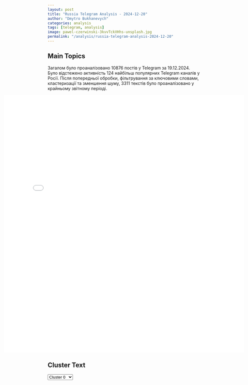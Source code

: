 ```yaml
---
layout: post
title: "Russia Telegram Analysis - 2024-12-20"
author: "Dmytro Bukhanevych"
categories: analysis
tags: [telegram, analysis]
image: pawel-czerwinski-3kvvTckVHhs-unsplash.jpg
permalink: "/analysis/russia-telegram-analysis-2024-12-20"
---
```


<style>
    /* Adjusting iframe-container styles */
    .wide-iframe-container {
        width: calc(100% + 30vw);  /* Extending the width */
        margin-left: -15vw;       /* Negative margin to push to the left */
        overflow: hidden;         /* In case the iframe content spills over */
    }

    .wide-iframe-container iframe {
        width: 100%;  /* Making the iframe take the full width of its container */
        border: none; /* Removing any borders from the iframe */
    }

    /* Toggle mechanism */
    .hidden {
        display: none;
    }
    
    .show-content-target:checked + .show-content {
        display: block;
    }
</style>

<h2>Main Topics</h2>
<p>Загалом було проаналізовано 10876 постів у Telegram за 19.12.2024. Було відстежено активність 124 найбільш популярних Telegram каналів у Росії. Після попередньої обробки, фільтрування за ключовими словами, кластеризації та зменшення шуму, 3311 текстів було проаналізовано у крайньому звітному періоді.</p>
<!-- Embedding Main Plotly Visualization -->
<div class="wide-iframe-container">
    <iframe src="{{site.baseurl}}/visualizations/2024-12-20/fig_topics_time.html" height="850"></iframe>
</div>


<h2>Cluster Text</h2>

<!-- Dropdown to select a cluster -->
<select id="clusterSelector" onchange="displayClusterText()">
<option value="0">Cluster 0</option><option value="1">Cluster 1</option><option value="2">Cluster 2</option><option value="3">Cluster 3</option><option value="4">Cluster 4</option><option value="5">Cluster 5</option><option value="6">Cluster 6</option><option value="7">Cluster 7</option><option value="8">Cluster 8</option><option value="9">Cluster 9</option><option value="10">Cluster 10</option><option value="11">Cluster 11</option><option value="12">Cluster 12</option><option value="13">Cluster 13</option><option value="14">Cluster 14</option><option value="15">Cluster 15</option><option value="16">Cluster 16</option>
</select>

<!-- Display area for the selected cluster's text -->
<div id="clusterTextDisplay" class="hidden"></div>

<script type="text/javascript">
    var clusterDetails = {"0": "<b>Total Posts:</b> 2244<br><b>Date:</b> 2024-12-19 13:42:09+00:00<br><b>Author:</b> rian_ru<br><b>Link:</b> https://t.me/s/rian_ru/273778<br><b>Subscribers:</b> 3387247<br><b>Text:</b> \u0422\u0435\u043a\u0441\u0442: \u0413\u043b\u0430\u0432\u043d\u044b\u0435 \u0437\u0430\u044f\u0432\u043b\u0435\u043d\u0438\u044f \u041f\u0443\u0442\u0438\u043d\u0430 \u0432 \u0445\u043e\u0434\u0435 \u043f\u0440\u044f\u043c\u043e\u0439 \u043b\u0438\u043d\u0438\u0438:\u25aa\ufe0f\u0428\u0430\u043d\u0441\u043e\u0432 \u0441\u0431\u0438\u0442\u044c \"\u041e\u0440\u0435\u0448\u043d\u0438\u043a\" \u043d\u0438 \u0443 \u043a\u043e\u0433\u043e \u043d\u0435\u0442, \u043d\u043e \u043c\u043e\u0436\u043d\u043e \u043f\u0440\u043e\u0432\u0435\u0441\u0442\u0438 \u044d\u043a\u0441\u043f\u0435\u0440\u0438\u043c\u0435\u043d\u0442: \u043f\u0443\u0441\u0442\u044c \u0417\u0430\u043f\u0430\u0434 \u043f\u0440\u0435\u0434\u043b\u043e\u0436\u0438\u0442 \u043e\u0431\u044a\u0435\u043a\u0442 \u0432 \u041a\u0438\u0435\u0432\u0435, \u0420\u043e\u0441\u0441\u0438\u044f \u043d\u0430\u043d\u0435\u0441\u0435\u0442 \u0443\u0434\u0430\u0440.\u25aa\ufe0f\u041f\u0440\u043e\u0434\u0432\u0438\u0436\u0435\u043d\u0438\u0435 \u0440\u043e\u0441\u0441\u0438\u0439\u0441\u043a\u043e\u0439 \u0430\u0440\u043c\u0438\u0438 \u0438\u0434\u0435\u0442 \u043d\u0430 \u0432\u0441\u0435\u0439 \u043b\u0438\u043d\u0438\u0438 \u0444\u0440\u043e\u043d\u0442\u0430, \u043f\u0440\u043e\u0442\u0438\u0432\u043d\u0438\u043a\u0430 \u0432\u044b\u0431\u0438\u0432\u0430\u044e\u0442 \u0438 \u0438\u0437 \u041a\u0443\u0440\u0441\u043a\u043e\u0439 \u043e\u0431\u043b\u0430\u0441\u0442\u0438.\u25aa\ufe0f\u0420\u043e\u0441\u0441\u0438\u044f \u0431\u0443\u0434\u0435\u0442 \u0433\u043e\u0432\u043e\u0440\u0438\u0442\u044c \u0441 \u0417\u0435\u043b\u0435\u043d\u0441\u043a\u0438\u043c, \u0435\u0441\u043b\u0438 \u043e\u043d \u043f\u043e\u0439\u0434\u0435\u0442 \u043d\u0430 \u0432\u044b\u0431\u043e\u0440\u044b \u0438 \u043f\u043e\u043b\u0443\u0447\u0438\u0442 \u043b\u0435\u0433\u0438\u0442\u0438\u043c\u043d\u043e\u0441\u0442\u044c. \u041f\u043e\u0434\u043f\u0438\u0441\u044b\u0432\u0430\u0442\u044c \u0434\u043e\u043a\u0443\u043c\u0435\u043d\u0442\u044b \u043e \u043c\u0438\u0440\u0435 \u041c\u043e\u0441\u043a\u0432\u0430 \u0431\u0443\u0434\u0435\u0442 \u0442\u043e\u043b\u044c\u043a\u043e \u0441 \u043b\u0435\u0433\u0438\u0442\u0438\u043c\u043d\u044b\u043c \u0440\u0443\u043a\u043e\u0432\u043e\u0434\u0438\u0442\u0435\u043b\u0435\u043c \u0423\u043a\u0440\u0430\u0438\u043d\u044b.\u25aa\ufe0f\u0420\u043e\u0441\u0441\u0438\u0438 \u043d\u0443\u0436\u043d\u043e \u043d\u0435 \u043f\u0435\u0440\u0435\u043c\u0438\u0440\u0438\u0435, \u0430 \u043c\u0438\u0440: \u0434\u043e\u043b\u0433\u043e\u0441\u0440\u043e\u0447\u043d\u044b\u0439, \u043f\u0440\u043e\u0447\u043d\u044b\u0439, \u043e\u0431\u0435\u0441\u043f\u0435\u0447\u0435\u043d\u043d\u044b\u0439 \u043d\u0430\u0434\u0435\u0436\u043d\u044b\u043c\u0438 \u0433\u0430\u0440\u0430\u043d\u0442\u0438\u044f\u043c\u0438 \u0431\u0435\u0437\u043e\u043f\u0430\u0441\u043d\u043e\u0441\u0442\u0438.\u25aa\ufe0f\u0421\u0430\u043d\u043a\u0446\u0438\u0438 \u0417\u0430\u043f\u0430\u0434\u0430 \u043c\u0435\u0448\u0430\u044e\u0442 \u0420\u043e\u0441\u0441\u0438\u0438 \u0438 \u0441\u043e\u0437\u0434\u0430\u044e\u0442 \u043f\u0440\u043e\u0431\u043b\u0435\u043c\u044b, \u043d\u043e \"\u0443\u0431\u0438\u0442\u044c \u043d\u0430\u0441 \u043e\u043d\u0438 \u043d\u0435 \u0441\u043c\u043e\u0433\u0443\u0442\".\u25aa\ufe0f\u041f\u0440\u043e\u0438\u0441\u0445\u043e\u0434\u044f\u0449\u0435\u0435 \u0432 \u0421\u0438\u0440\u0438\u0438 \u043d\u0435\u043b\u044c\u0437\u044f \u043d\u0430\u0437\u0432\u0430\u0442\u044c \u043f\u043e\u0440\u0430\u0436\u0435\u043d\u0438\u0435\u043c \u0420\u043e\u0441\u0441\u0438\u0438: \u041c\u043e\u0441\u043a\u0432\u0430 \u043f\u0440\u0438\u0445\u043e\u0434\u0438\u043b\u0430 \u0442\u0443\u0434\u0430, \u0447\u0442\u043e\u0431\u044b \u043d\u0435 \u043f\u043e\u044f\u0432\u0438\u043b\u0441\u044f \u0430\u043d\u043a\u043b\u0430\u0432 \u0442\u0435\u0440\u0440\u043e\u0440\u0438\u0441\u0442\u043e\u0432, \u0432 \u0446\u0435\u043b\u043e\u043c \u0441\u0432\u043e\u0438\u0445 \u0446\u0435\u043b\u0435\u0439 \u0434\u043e\u0441\u0442\u0438\u0433\u043b\u0430.\u25aa\ufe0f\u0418\u0437\u0440\u0430\u0438\u043b\u044c - \u0433\u043b\u0430\u0432\u043d\u044b\u0439 \u0431\u0435\u043d\u0435\u0444\u0438\u0446\u0438\u0430\u0440 \u043f\u0440\u043e\u0438\u0441\u0445\u043e\u0434\u044f\u0449\u0435\u0433\u043e \u0432 \u0421\u0438\u0440\u0438\u0438, \u0420\u043e\u0441\u0441\u0438\u044f \u043e\u0441\u0443\u0436\u0434\u0430\u0435\u0442 \u0437\u0430\u0445\u0432\u0430\u0442 \u0441\u0438\u0440\u0438\u0439\u0441\u043a\u0438\u0445 \u0437\u0435\u043c\u0435\u043b\u044c.\u25aa\ufe0f\u041c\u0438\u0433\u0440\u0430\u0446\u0438\u043e\u043d\u043d\u044b\u0439 \u0432\u043e\u043f\u0440\u043e\u0441 \u0432 \u0420\u043e\u0441\u0441\u0438\u0438 \u0441\u0442\u043e\u0438\u0442 \u043e\u0447\u0435\u043d\u044c \u043e\u0441\u0442\u0440\u043e, \u0432 \u0440\u0430\u043c\u043a\u0430\u0445 \u041c\u0412\u0414 \u043d\u0443\u0436\u043d\u043e \u0441\u043e\u0437\u0434\u0430\u0442\u044c \u043e\u0442\u0434\u0435\u043b\u044c\u043d\u044b\u0439 \u0446\u0435\u043d\u0442\u0440, \u043a\u043e\u0442\u043e\u0440\u044b\u0439 \u0431\u044b \u0437\u0430\u043d\u0438\u043c\u0430\u043b\u0441\u044f \u0440\u0430\u0431\u043e\u0442\u043e\u0439 \u0432 \u0441\u0444\u0435\u0440\u0435 \u043c\u0438\u0433\u0440\u0430\u0446\u0438\u0438.\u25aa\ufe0f\u0417\u0430 \u0434\u0432\u0430 \u0433\u043e\u0434\u0430 \u0440\u043e\u0441\u0442 \u044d\u043a\u043e\u043d\u043e\u043c\u0438\u043a\u0438 \u0420\u043e\u0441\u0441\u0438\u0438 \u0441\u043e\u0441\u0442\u0430\u0432\u0438\u043b \u043e\u043a\u043e\u043b\u043e 8%, \u0437\u0430\u0440\u043f\u043b\u0430\u0442\u044b \u0432\u044b\u0440\u043e\u0441\u043b\u0438 \u043d\u0430 9%. \u0422\u0440\u0435\u0432\u043e\u0436\u043d\u044b\u043c \u0441\u0438\u0433\u043d\u0430\u043b\u043e\u043c \u044f\u0432\u043b\u044f\u0435\u0442\u0441\u044f \u0438\u043d\u0444\u043b\u044f\u0446\u0438\u044f, \u043d\u043e \u0432 \u0446\u0435\u043b\u043e\u043c \u0441\u0438\u0442\u0443\u0430\u0446\u0438\u044f \u0441\u0442\u0430\u0431\u0438\u043b\u044c\u043d\u0430\u044f \u0438 \u043d\u0430\u0434\u0435\u0436\u043d\u0430\u044f.\u25aa\ufe0f\u041d\u0438\u043a\u0430\u043a\u0438\u0445 \u043b\u0438\u043c\u0438\u0442\u043e\u0432 \u0441\u043e \u0441\u0442\u043e\u0440\u043e\u043d\u044b \u0433\u043e\u0441\u0443\u0434\u0430\u0440\u0441\u0442\u0432\u0430 \u043d\u0430 \u0441\u0435\u043c\u0435\u0439\u043d\u0443\u044e \u0438\u043f\u043e\u0442\u0435\u043a\u0443 \u0431\u044b\u0442\u044c \u043d\u0435 \u0434\u043e\u043b\u0436\u043d\u043e.\u25aa\ufe0f\u041d\u0430 \u0432\u043e\u0441\u0441\u0442\u0430\u043d\u043e\u0432\u043b\u0435\u043d\u0438\u0435 \u0436\u0438\u043b\u044c\u044f \u0432 \u041a\u0443\u0440\u0441\u043a\u043e\u0439 \u043e\u0431\u043b\u0430\u0441\u0442\u0438 \u0431\u0443\u0434\u0443\u0442 \u0432\u044b\u0434\u0430\u0432\u0430\u0442\u044c \u0441\u0435\u0440\u0442\u0438\u0444\u0438\u043a\u0430\u0442\u044b, \u043f\u043e\u0441\u0442\u0440\u0430\u0434\u0430\u0432\u0448\u0438\u0435 \u0436\u0438\u0442\u0435\u043b\u0438 \u0440\u0435\u0433\u0438\u043e\u043d\u0430 \u043f\u043e\u043b\u0443\u0447\u0430\u0442 \u0432\u0441\u0435, \u0447\u0442\u043e \u0438\u043c \u043f\u0440\u0438\u0447\u0438\u0442\u0430\u0435\u0442\u0441\u044f.\u25aa\ufe0f\u0421\u0438\u0442\u0443\u0430\u0446\u0438\u044e \u0441 \u0432\u044b\u043f\u043b\u0430\u0442\u0430\u043c\u0438 \u0431\u043e\u0439\u0446\u0430\u043c, \u0441\u0440\u0430\u0436\u0430\u044e\u0449\u0438\u043c\u0441\u044f \u0432 \u041a\u0443\u0440\u0441\u043a\u043e\u0439 \u043e\u0431\u043b\u0430\u0441\u0442\u0438, \u043d\u0443\u0436\u043d\u043e \u0438\u0441\u043f\u0440\u0430\u0432\u0438\u0442\u044c, \u0432\u0441\u0451 \u043f\u0435\u0440\u0435\u0441\u0447\u0438\u0442\u0430\u044e\u0442 \u0437\u0430\u0434\u043d\u0438\u043c \u0447\u0438\u0441\u043b\u043e\u043c.\u25aa\ufe0f\u041f\u0443\u0442\u0438\u043d \u0441\u0447\u0438\u0442\u0430\u0435\u0442, \u0447\u0442\u043e \u0435\u043c\u0443 \u0443\u0434\u0430\u043b\u043e\u0441\u044c \u0443\u0431\u0435\u0440\u0435\u0447\u044c \u0420\u043e\u0441\u0441\u0438\u044e: \"\u043d\u0435 \u043f\u0440\u043e\u0441\u0442\u043e \u0443\u0431\u0435\u0440\u0435\u0433 - \u043c\u044b \u043e\u0442\u043e\u0448\u043b\u0438 \u043e\u0442 \u043a\u0440\u0430\u044f \u043f\u0440\u043e\u043f\u0430\u0441\u0442\u0438\".", "1": "<b>Total Posts:</b> 66<br><b>Date:</b> 2024-12-19 11:24:01+00:00<br><b>Author:</b> belgorod_kursk_voina<br><b>Link:</b> https://t.me/s/belgorod_kursk_voina/70551<br><b>Subscribers:</b> 1529639<br><b>Text:</b> \u0422\u0435\u043a\u0441\u0442: \u0412\u043b\u0430\u0434\u0438\u043c\u0438\u0440 \u041f\u0443\u0442\u0438\u043d \u043e \u043f\u0440\u043e\u0431\u043b\u0435\u043c\u0435 \u043c\u0438\u0433\u0440\u0430\u043d\u0442\u043e\u0432:\u0412\u043e\u043f\u0440\u043e\u0441 \u043c\u0438\u0433\u0440\u0430\u043d\u0442\u043e\u0432 \u044f\u0432\u043b\u044f\u0435\u0442\u0441\u044f \u043e\u0441\u0442\u0440\u044b\u043c \u0434\u043b\u044f \u0420\u043e\u0441\u0441\u0438\u0438;\u0427\u0442\u043e\u0431\u044b \u0441\u043e\u043a\u0440\u0430\u0449\u0430\u0442\u044c \u043a\u043e\u043b\u0438\u0447\u0435\u0441\u0442\u0432\u043e \u0442\u0440\u0443\u0434\u043e\u0432\u044b\u0445 \u043c\u0438\u0433\u0440\u0430\u043d\u0442\u043e\u0432, \u043d\u0443\u0436\u043d\u043e \u043f\u043e\u0432\u044b\u0448\u0430\u0442\u044c \u043f\u0440\u043e\u0438\u0437\u0432\u043e\u0434\u0438\u0442\u0435\u043b\u044c\u043d\u043e\u0441\u0442\u044c \u0442\u0440\u0443\u0434\u0430;\u041d\u0443\u0436\u043d\u043e \u0433\u043e\u0442\u043e\u0432\u0438\u0442\u044c \u0442\u0440\u0443\u0434\u043e\u0432\u044b\u0445 \u043c\u0438\u0433\u0440\u0430\u043d\u0442\u043e\u0432 \u0432\u043c\u0435\u0441\u0442\u0435 \u0441 \u043d\u0430\u0448\u0438\u043c\u0438 \u043f\u0430\u0440\u0442\u043d\u0451\u0440\u0430\u043c\u0438, \u0437\u043d\u0430\u043a\u043e\u043c\u0438\u0442\u044c \u043c\u0438\u0433\u0440\u0430\u043d\u0442\u043e\u0432 \u0441 \u043a\u0443\u043b\u044c\u0442\u0443\u0440\u043e\u0439, \u0441 \u0440\u043e\u0441\u0441\u0438\u0439\u0441\u043a\u0438\u043c\u0438 \u0437\u0430\u043a\u043e\u043d\u0430\u043c\u0438, \u0430 \u0442\u0430\u043a\u0436\u0435 \u0443\u0436\u0435\u0441\u0442\u043e\u0447\u0430\u0442\u044c \u0442\u0440\u0435\u0431\u043e\u0432\u0430\u043d\u0438\u044f;\u0412 \u041c\u0412\u0414 \u043d\u0443\u0436\u043d\u043e \u0441\u043e\u0437\u0434\u0430\u0432\u0430\u0442\u044c \u043e\u0442\u0434\u0435\u043b\u044c\u043d\u043e\u0435 \u043f\u043e\u0434\u0440\u0430\u0437\u0434\u0435\u043b\u0435\u043d\u0438\u0435 \u043f\u043e \u0432\u043e\u043f\u0440\u043e\u0441\u0430\u043c \u043c\u0438\u0433\u0440\u0430\u0446\u0438\u0438, \u0437\u0430\u044f\u0432\u0438\u043b \u041f\u0443\u0442\u0438\u043d. \u041f\u043e \u0435\u0433\u043e \u0441\u043b\u043e\u0432\u0430\u043c, \u0437\u0430\u0442\u0435\u043c, \u00ab\u0432\u043e\u0437\u043c\u043e\u0436\u043d\u043e\u00bb, \u043d\u0443\u0436\u043d\u043e \u0441\u043e\u0437\u0434\u0430\u0442\u044c \u043e\u0442\u0434\u0435\u043b\u044c\u043d\u043e\u0435 \u0432\u0435\u0434\u043e\u043c\u0441\u0442\u0432\u043e\u041f\u043e\u0434\u043f\u0438\u0441\u0430\u0442\u044c\u0441\u044f / \u041f\u0440\u0435\u0434\u043b\u043e\u0436\u0438\u0442\u044c \u043d\u043e\u0432\u043e\u0441\u0442\u044c\ud83c\udfa3\ud83d\udc1f\ud83d\udc21\ud83d\udc20", "2": "<b>Total Posts:</b> 119<br><b>Date:</b> 2024-12-19 09:26:34+00:00<br><b>Author:</b> live_piter<br><b>Link:</b> https://t.me/s/live_piter/14383<br><b>Subscribers:</b> 545747<br><b>Text:</b> \u0422\u0435\u043a\u0441\u0442: \u26a1\ufe0f\u041d\u0430\u0447\u0430\u043b\u0430\u0441\u044c \u0435\u0436\u0435\u0433\u043e\u0434\u043d\u0430\u044f \u0438\u0442\u043e\u0433\u043e\u0432\u0430\u044f \u043f\u0440\u0435\u0441\u0441-\u043a\u043e\u043d\u0444\u0435\u0440\u0435\u043d\u0446\u0438\u044f \u041f\u0443\u0442\u0438\u043d\u0430. \u0413\u043b\u0430\u0432\u043d\u043e\u0435:\u2014 \u0420\u043e\u0441\u0442 \u044d\u043a\u043e\u043d\u043e\u043c\u0438\u043a\u0438 \u0420\u0424 \u043c\u043e\u0436\u0435\u0442 \u0431\u044b\u0442\u044c 3,9 \u0438 \u0434\u0430\u0436\u0435 4%;\u2014 \u0414\u043e\u0445\u043e\u0434\u044b \u0438 \u0437\u0430\u0440\u043f\u043b\u0430\u0442\u044b \u0440\u043e\u0441\u043b\u0438 \u0431\u044b\u0441\u0442\u0440\u0435\u0435 \u0447\u0435\u043c \u0432\u044b\u043f\u0443\u0441\u043a \u0442\u043e\u0432\u0430\u0440\u043d\u043e\u0439 \u043c\u0430\u0441\u0441\u044b;\u2014 \u0418\u043d\u0444\u043b\u044f\u0446\u0438\u044f \u0441\u043e\u0441\u0442\u0430\u0432\u043b\u044f\u0435\u0442 9,2%-9,3%;\u2014 \u0411\u0435\u0437\u0440\u0430\u0431\u043e\u0442\u0438\u0446\u0430 \u0432 \u0420\u0424 \u0441\u043e\u0441\u0442\u0430\u0432\u043b\u044f\u0435\u0442 2,3% - \u0442\u0430\u043a\u043e\u0433\u043e \u043d\u0438\u043a\u043e\u0433\u0434\u0430 \u043d\u0435 \u0431\u044b\u043b\u043e;\u2014 \u041f\u0440\u0430\u0432\u0438\u0442\u0435\u043b\u044c\u0441\u0442\u0432\u043e \u0420\u0424 \u0440\u0430\u0431\u043e\u0442\u0430\u0435\u0442 \u044d\u0444\u0444\u0435\u043a\u0442\u0438\u0432\u043d\u043e \u0438 \u0432\u043f\u043e\u043b\u043d\u0435 \u0443\u0434\u043e\u0432\u043b\u0435\u0442\u0432\u043e\u0440\u0438\u0442\u0435\u043b\u044c\u043d\u043e, \u00ab\u0434\u0443\u043c\u0430\u0435\u0442 \u043e \u0431\u0443\u0434\u0443\u0449\u0435\u043c\u00bb;\u2014 \u0421\u0435\u043c\u0435\u0439\u043d\u0430\u044f \u0438\u043f\u043e\u0442\u0435\u043a\u0430 \u0432 \u0420\u0424 \u0441\u043e\u0445\u0440\u0430\u043d\u044f\u0435\u0442\u0441\u044f;\u2014 \u041d\u0435 \u0434\u043e\u043b\u0436\u043d\u043e \u0431\u044b\u0442\u044c \u043d\u0438\u043a\u0430\u043a\u0438\u0445 \u043b\u0438\u043c\u0438\u0442\u043e\u0432 \u0434\u043b\u044f \u0441\u0435\u043c\u0435\u0439\u043d\u043e\u0439 \u0438\u043f\u043e\u0442\u0435\u043a\u0438;\u2014 \u0423\u00a0\u043d\u0430\u0441 \u043f\u043e\u0442\u0440\u0435\u0431\u043b\u0435\u043d\u0438\u0435 \u043c\u044f\u0441\u0430\u00a0\u2014 80 \u043a\u0438\u043b\u043e\u0433\u0440\u0430\u043c\u043c\u043e\u0432\u00a0\u043d\u0430\u00a0\u0447\u0435\u043b\u043e\u0432\u0435\u043a\u0430, \u0432\u00a0\u043c\u0438\u0440\u0435\u00a0\u2014 42 \u043a\u0438\u043b\u043e\u0433\u0440\u0430\u043c\u043c\u0430.\ud83d\ude0d\u2014 \u041f\u043e\u0434\u043f\u0438\u0441\u0430\u0442\u044c\u0441\u044f", "3": "<b>Total Posts:</b> 69<br><b>Date:</b> 2024-12-19 10:13:39+00:00<br><b>Author:</b> russianonwars<br><b>Link:</b> https://t.me/s/russianonwars/38221<br><b>Subscribers:</b> 391138<br><b>Text:</b> \u0422\u0435\u043a\u0441\u0442: \u0423 \u0420\u043e\u0441\u0441\u0438\u0438 \u0445\u0432\u0430\u0442\u0438\u0442 \u0441\u0438\u043b \u0438 \u0441\u0440\u0435\u0434\u0441\u0442\u0432 \u0434\u043b\u044f \u0432\u043e\u0441\u0441\u0442\u0430\u043d\u043e\u0432\u043b\u0435\u043d\u0438\u044f \u0441\u0432\u043e\u0438\u0445 \u0438\u0441\u0442\u043e\u0440\u0438\u0447\u0435\u0441\u043a\u0438\u0445 \u0442\u0435\u0440\u0440\u0438\u0442\u043e\u0440\u0438\u0439 \u2014 \u0412\u043b\u0430\u0434\u0438\u043c\u0438\u0440 \u041f\u0443\u0442\u0438\u043d\u0412\u0441\u044f \u0434\u043e\u0440\u043e\u0436\u043d\u0430\u044f \u0441\u0435\u0442\u044c \u0432 \u0414\u043e\u043d\u0431\u0430\u0441\u0441\u0435 \u0438 \u041d\u043e\u0432\u043e\u0440\u043e\u0441\u0441\u0438\u0438 \u0431\u0443\u0434\u0435\u0442 \u0432\u043e\u0441\u0441\u0442\u0430\u043d\u043e\u0432\u043b\u0435\u043d\u0430, \u043f\u043e\u043e\u0431\u0435\u0449\u0430\u043b \u043f\u0440\u0435\u0437\u0438\u0434\u0435\u043d\u0442. \u041f\u0443\u0442\u0438\u043d \u0442\u0430\u043a\u0436\u0435 \u043e\u0442\u043c\u0435\u0442\u0438\u043b, \u0447\u0442\u043e \u043f\u043b\u0430\u043d\u0438\u0440\u0443\u0435\u0442\u0441\u044f \u043f\u043e\u0441\u0442\u0440\u043e\u0438\u0442\u044c \u043a\u043e\u043b\u044c\u0446\u0435\u0432\u0443\u044e \u0434\u043e\u0440\u043e\u0433\u0443 \u0432\u043e\u043a\u0440\u0443\u0433 \u0410\u0437\u043e\u0432\u0441\u043a\u043e\u0433\u043e \u043c\u043e\u0440\u044f.\u041d\u0430 \u0434\u0430\u043d\u043d\u044b\u0439 \u043c\u043e\u043c\u0435\u043d\u0442 \u043d\u0430 \u043d\u043e\u0432\u044b\u0445 \u0442\u0435\u0440\u0440\u0438\u0442\u043e\u0440\u0438\u044f\u0445 \u0432\u043e\u0441\u0441\u0442\u0430\u043d\u043e\u0432\u043b\u0435\u043d\u0430 21 \u0442\u044b\u0441\u044f\u0447\u0430 \u043e\u0431\u044a\u0435\u043a\u0442\u043e\u0432, 11 \u0442\u044b\u0441\u044f\u0447 \u0437\u0430 \u0441\u0447\u0435\u0442 \u0444\u0435\u0434\u0435\u0440\u0430\u043b\u044c\u043d\u043e\u0433\u043e \u0431\u044e\u0434\u0436\u0435\u0442\u0430, 10 \u0442\u044b\u0441\u044f\u0447 \u0437\u0430 \u0441\u0447\u0435\u0442 \u0440\u0435\u0433\u0438\u043e\u043d\u043e\u0432-\u0448\u0435\u0444\u043e\u0432, \u0441\u043e\u043e\u0431\u0449\u0438\u043b \u041f\u0443\u0442\u0438\u043d. \u041e\u043d \u0442\u0430\u043a\u0436\u0435 \u043e\u0442\u043c\u0435\u0442\u0438\u043b, \u0447\u0442\u043e \u043f\u0440\u0435\u0434\u0441\u0442\u043e\u0438\u0442 \u043f\u043e\u0441\u0442\u0440\u043e\u0438\u0442\u044c \u0435\u0449\u0435 20 000 \u043e\u0431\u044a\u0435\u043a\u0442\u043e\u0432.\u2764\ufe0f \u041f\u043e\u0434\u043f\u0438\u0441\u044b\u0432\u0430\u0439\u0441\u044f \u043d\u0430 \"\u0413\u043e\u043b\u043e\u0441 \u0441\u0442\u0440\u0430\u043d\u044b\"", "4": "<b>Total Posts:</b> 22<br><b>Date:</b> 2024-12-19 13:38:26+00:00<br><b>Author:</b> rian_ru<br><b>Link:</b> https://t.me/s/rian_ru/273776<br><b>Subscribers:</b> 3387247<br><b>Text:</b> \u0422\u0435\u043a\u0441\u0442: \u2757\ufe0f\u041f\u0440\u044f\u043c\u0430\u044f \u043b\u0438\u043d\u0438\u044f \u0441 \u0412\u043b\u0430\u0434\u0438\u043c\u0438\u0440\u043e\u043c \u041f\u0443\u0442\u0438\u043d\u044b\u043c \u0437\u0430\u0432\u0435\u0440\u0448\u0438\u043b\u0430\u0441\u044c, \u043f\u0440\u043e\u0434\u043b\u0438\u0432\u0448\u0438\u0441\u044c 4,5 \u0447\u0430\u0441\u0430", "5": "<b>Total Posts:</b> 20<br><b>Date:</b> 2024-12-19 13:34:48+00:00<br><b>Author:</b> mig41<br><b>Link:</b> https://t.me/s/mig41/39058<br><b>Subscribers:</b> 501684<br><b>Text:</b> \u0422\u0435\u043a\u0441\u0442: \u0420\u043e\u0441\u0441\u0438\u044f \u043d\u0435 \u043e\u0442\u043a\u0430\u0437\u0430\u043b\u0430 \u0431\u044b \u0417\u0435\u043b\u0435\u043d\u0441\u043a\u043e\u043c\u0443 \u0432 \u043f\u043e\u043b\u0438\u0442\u0438\u0447\u0435\u0441\u043a\u043e\u043c \u0443\u0431\u0435\u0436\u0438\u0449\u0435 \u2014 \u041f\u0443\u0442\u0438\u043d", "6": "<b>Total Posts:</b> 58<br><b>Date:</b> 2024-12-19 11:37:05+00:00<br><b>Author:</b> rt_russian<br><b>Link:</b> https://t.me/s/rt_russian/224779<br><b>Subscribers:</b> 1022370<br><b>Text:</b> \u0422\u0435\u043a\u0441\u0442: \u26a1\ufe0f \u0420\u043e\u0441\u0441\u0438\u044f \u0433\u043e\u0442\u043e\u0432\u0430 \u0432\u0435\u0441\u0442\u0438 \u0434\u0438\u0430\u043b\u043e\u0433 \u0441 \u0423\u043a\u0440\u0430\u0438\u043d\u043e\u0439 \u0431\u0435\u0437 \u043f\u0440\u0435\u0434\u0432\u0430\u0440\u0438\u0442\u0435\u043b\u044c\u043d\u044b\u0445 \u0443\u0441\u043b\u043e\u0432\u0438\u0439, \u043d\u043e \u043d\u0430 \u043e\u0441\u043d\u043e\u0432\u0435 \u0441\u0442\u0430\u043c\u0431\u0443\u043b\u044c\u0441\u043a\u0438\u0445 \u0434\u043e\u0433\u043e\u0432\u043e\u0440\u0451\u043d\u043d\u043e\u0441\u0442\u0435\u0439 \u0438 \u0440\u0435\u0430\u043b\u0438\u0439 \u043d\u0430 \u0437\u0435\u043c\u043b\u0435 \u2014 \u041f\u0443\u0442\u0438\u043d.\ud83d\udfe9 \u041f\u043e\u0434\u043f\u0438\u0441\u0430\u0442\u044c\u0441\u044f | \u041f\u0440\u0438\u0441\u043b\u0430\u0442\u044c \u043d\u043e\u0432\u043e\u0441\u0442\u044c | \u0427\u0438\u0442\u0430\u0442\u044c \u0430\u043d\u0430\u043b\u0438\u0442\u0438\u043a\u0443", "7": "<b>Total Posts:</b> 112<br><b>Date:</b> 2024-12-19 10:51:32+00:00<br><b>Author:</b> rvvoenkor<br><b>Link:</b> https://t.me/s/RVvoenkor/82959<br><b>Subscribers:</b> 1645942<br><b>Text:</b> \u0422\u0435\u043a\u0441\u0442: \u203c\ufe0f\ud83c\uddf7\ud83c\uddfa\u041f\u0443\u0442\u0438\u043d \u043f\u043e \u0441\u0438\u0442\u0443\u0430\u0446\u0438\u0438 \u0432 \u0421\u0438\u0440\u0438\u0438: \"\u043c\u044b \u043f\u0440\u0438\u0448\u043b\u0438, \u0447\u0442\u043e\u0431\u044b \u0442\u0430\u043c \u043d\u0435 \u0432\u043e\u0437\u043d\u0438\u043a \u0442\u0435\u0440\u0440\u043e\u0440\u0438\u0441\u0442\u0438\u0447\u0435\u0441\u043a\u0438\u0439 \u0430\u043d\u043a\u043b\u0430\u0432, \u0432 \u0446\u0435\u043b\u043e\u043c \u043c\u044b \u0441\u0432\u043e\u0438\u0445 \u0446\u0435\u043b\u0435\u0439 \u0434\u043e\u0441\u0442\u0438\u0433\u043b\u0438\"\u25aa\ufe0f\u0412 \u0430\u0440\u0430\u0431\u0441\u043a\u043e\u0439 \u0440\u0435\u0441\u043f\u0443\u0431\u043b\u0438\u043a\u0435 \u043d\u0435 \u0431\u044b\u043b\u043e \u0440\u043e\u0441\u0441\u0438\u0439\u0441\u043a\u0438\u0445 \u043d\u0430\u0437\u0435\u043c\u043d\u044b\u0445 \u0432\u043e\u0439\u0441\u043a.\u25aa\ufe0f\u041f\u0443\u0442\u0438\u043d \u043e\u0442\u043c\u0435\u0442\u0438\u043b, \u0447\u0442\u043e \u043f\u043e\u043a\u0430 \u043d\u0435 \u043c\u043e\u0436\u0435\u0442 \u0441\u043a\u0430\u0437\u0430\u0442\u044c, \u043e\u0441\u0442\u0430\u043d\u0435\u0442\u0441\u044f \u043b\u0438 \u0420\u043e\u0441\u0441\u0438\u044f \u043d\u0430 \u0441\u0432\u043e\u0438\u0445 \u0431\u0430\u0437\u0430\u0445 \u0432 \u0421\u0438\u0440\u0438\u0438, \u044d\u0442\u043e \u0431\u0443\u0434\u0435\u0442 \u0437\u0430\u0432\u0438\u0441\u0435\u0442\u044c \u043e\u0442 \u0441\u043e\u0432\u043f\u0430\u0434\u0435\u043d\u0438\u044f \u0438\u043d\u0442\u0435\u0440\u0435\u0441\u043e\u0432 \u0441 \u043d\u043e\u0432\u044b\u043c\u0438 \u0432\u043b\u0430\u0441\u0442\u044f\u043c\u0438.\u25aa\ufe0f\u0420\u043e\u0441\u0441\u0438\u044f \u043f\u0440\u0435\u0434\u043b\u043e\u0436\u0438\u043b\u0430 \u0438\u0441\u043f\u043e\u043b\u044c\u0437\u043e\u0432\u0430\u0442\u044c \u0431\u0430\u0437\u044b \u0425\u043c\u0435\u0439\u043c\u0438\u043c \u0438 \u0422\u0430\u0440\u0442\u0443\u0441 \u0434\u043b\u044f \u0434\u043e\u0441\u0442\u0430\u0432\u043a\u0438 \u0433\u0443\u043c\u0430\u043d\u0438\u0442\u0430\u0440\u043d\u043e\u0439 \u043f\u043e\u043c\u043e\u0449\u0438 \u0432 \u0421\u0438\u0440\u0438\u044e.\u25aa\ufe0f\u0421\u0438\u0440\u0438\u0439\u0441\u043a\u0430\u044f \u0430\u0440\u043c\u0438\u044f \u0438 \u0435\u0451 \u0441\u043e\u044e\u0437\u043d\u0438\u043a\u0438 \u043d\u0435 \u043f\u0440\u043e\u0442\u0438\u0432\u043e\u0441\u0442\u043e\u044f\u043b\u0438 \u0432\u043e\u043e\u0440\u0443\u0436\u0451\u043d\u043d\u043e\u0439 \u043e\u043f\u043f\u043e\u0437\u0438\u0446\u0438\u0438.\u25aa\ufe0f\u0412 \u0410\u043b\u0435\u043f\u043f\u043e 350 \u0431\u043e\u0435\u0432\u0438\u043a\u043e\u0432 \u0432\u0437\u044f\u043b\u0438 \u0433\u043e\u0440\u043e\u0434, \u0430 30 \u0442\u044b\u0441\u044f\u0447 \u043f\u0440\u0430\u0432\u0438\u0442\u0435\u043b\u044c\u0441\u0442\u0432\u0435\u043d\u043d\u044b\u0445 \u0432\u043e\u0439\u0441\u043a \u0438 \u043f\u0440\u043e\u0438\u0440\u0430\u043d\u0441\u043a\u0438\u0445 \u043f\u043e\u0434\u0440\u0430\u0437\u0434\u0435\u043b\u0435\u043d\u0438\u0439 \u043e\u0442\u0441\u0442\u0443\u043f\u0438\u043b\u0438 \u0431\u0435\u0437 \u0441\u043e\u043f\u0440\u043e\u0442\u0438\u0432\u043b\u0435\u043d\u0438\u044f.\u25aa\ufe0f\u041f\u0443\u0442\u0438\u043d \u0437\u0430\u044f\u0432\u0438\u043b, \u0447\u0442\u043e \u043f\u043e\u043a\u0430 \u043d\u0435 \u0432\u0438\u0434\u0435\u043b\u0441\u044f \u0441 \u0410\u0441\u0430\u0434\u043e\u043c \u043f\u043e\u0441\u043b\u0435 \u0435\u0433\u043e \u043f\u0440\u0438\u0435\u0437\u0434\u0430 \u0432 \u041c\u043e\u0441\u043a\u0432\u0443t.me/RVvoenkor", "8": "<b>Total Posts:</b> 57<br><b>Date:</b> 2024-12-19 12:12:52+00:00<br><b>Author:</b> tass_agency<br><b>Link:</b> https://t.me/s/tass_agency/292119<br><b>Subscribers:</b> 502059<br><b>Text:</b> \u0422\u0435\u043a\u0441\u0442: \u25b6\ufe0f YouTube \u0438 Google \u0434\u043e\u043b\u0436\u043d\u044b \u0441\u043e\u0431\u043b\u044e\u0434\u0430\u0442\u044c \u0437\u0430\u043a\u043e\u043d\u044b \u0420\u0424 \u0438 \u043d\u0435 \u0437\u043b\u043e\u0443\u043f\u043e\u0442\u0440\u0435\u0431\u043b\u044f\u0442\u044c \u0441\u0435\u0442\u044c\u044e, \u0437\u0430\u044f\u0432\u0438\u043b \u041f\u0443\u0442\u0438\u043d.\u0412\u0438\u0434\u0435\u043e: \u0422\u0410\u0421\u0421/Ruptly", "9": "<b>Total Posts:</b> 72<br><b>Date:</b> 2024-12-19 09:53:33+00:00<br><b>Author:</b> rt_russian<br><b>Link:</b> https://t.me/s/rt_russian/224719<br><b>Subscribers:</b> 1022370<br><b>Text:</b> \u0422\u0435\u043a\u0441\u0442: \u041d\u0430 \u0423\u043a\u0440\u0430\u0438\u043d\u0435 \u00ab\u043c\u043d\u043e\u0433\u043e \u043d\u0430\u0448\u0438\u0445 \u0440\u0435\u0431\u044f\u0442\u00bb, \u043a\u043e\u0442\u043e\u0440\u044b\u0435 \u043c\u0435\u0447\u0442\u0430\u044e\u0442 \u0438\u0437\u0431\u0430\u0432\u0438\u0442\u044c \u044d\u0442\u0443 \u0441\u0442\u0440\u0430\u043d\u0443 \u043e\u0442 \u043d\u0435\u043e\u043d\u0430\u0446\u0438\u0437\u043c\u0430, \u0438 \u0420\u043e\u0441\u0441\u0438\u0438 \u0435\u0441\u0442\u044c \u0441 \u043a\u0435\u043c \u0442\u0430\u043c \u0440\u0430\u0437\u0433\u043e\u0432\u0430\u0440\u0438\u0432\u0430\u0442\u044c \u2014 \u041f\u0443\u0442\u0438\u043d.\ud83d\udfe9 \u041f\u043e\u0434\u043f\u0438\u0441\u0430\u0442\u044c\u0441\u044f | \u041f\u0440\u0438\u0441\u043b\u0430\u0442\u044c \u043d\u043e\u0432\u043e\u0441\u0442\u044c | \u0427\u0438\u0442\u0430\u0442\u044c \u0430\u043d\u0430\u043b\u0438\u0442\u0438\u043a\u0443", "10": "<b>Total Posts:</b> 47<br><b>Date:</b> 2024-12-19 11:04:53+00:00<br><b>Author:</b> ostashkonews<br><b>Link:</b> https://t.me/s/OstashkoNews/165827<br><b>Subscribers:</b> 387875<br><b>Text:</b> \u0422\u0435\u043a\u0441\u0442: \ud83c\uddf7\ud83c\uddfa \u00abC\u0442\u0440\u0430\u043d\u0430 \u0434\u043e\u043b\u0436\u043d\u0430 \u0431\u044b\u0442\u044c \u043d\u0430\u0441\u0435\u043b\u0435\u043d\u0430 \u0433\u0440\u0430\u0436\u0434\u0430\u043d\u0430\u043c\u0438 \u044d\u0442\u043e\u0439 \u0441\u0442\u0440\u0430\u043d\u044b\u00bb: \u041f\u0443\u0442\u0438\u043d \u043e\u0442\u0432\u0435\u0442\u0438\u043b \u043d\u0430 \u0432\u043e\u043f\u0440\u043e\u0441, \u043a\u0430\u043a \u043f\u043e\u0434\u043d\u044f\u0442\u044c \u0440\u043e\u0436\u0434\u0430\u0435\u043c\u043e\u0441\u0442\u044c \u0432 \u0420\u043e\u0441\u0441\u0438\u0438\u0413\u043b\u0430\u0432\u043d\u043e\u0435 \u0438\u0437 \u0437\u0430\u044f\u0432\u043b\u0435\u043d\u0438\u0439 \u043f\u0440\u0435\u0437\u0438\u0434\u0435\u043d\u0442\u0430:\u25aa\ufe0f\u0412 \u0420\u043e\u0441\u0441\u0438\u0438 \u0434\u0432\u0430 \u0440\u0435\u0433\u0438\u043e\u043d\u0430, \u0433\u0434\u0435 \u0441 \u0434\u0435\u043c\u043e\u0433\u0440\u0430\u0444\u0438\u0435\u0439 \u0432\u0441\u0435 \u0432 \u043f\u043e\u0440\u044f\u0434\u043a\u0435, \u044d\u0442\u043e \u0427\u0435\u0447\u043d\u044f \u0438 \u0422\u0443\u0432\u0430\u25aa\ufe0f\u041f\u0443\u0442\u0438\u043d \u043f\u0440\u0438\u0437\u0432\u0430\u043b \u0433\u0443\u0431\u0435\u0440\u043d\u0430\u0442\u043e\u0440\u043e\u0432 \u043f\u043e\u0441\u0442\u043e\u044f\u043d\u043d\u043e \u0434\u0443\u043c\u0430\u0442\u044c \u043e \u0440\u0435\u0448\u0435\u043d\u0438\u0438 \u0434\u0435\u043c\u043e\u0433\u0440\u0430\u0444\u0438\u0447\u0435\u0441\u043a\u043e\u0439 \u043f\u0440\u043e\u0431\u043b\u0435\u043c\u044b - \u044d\u0442\u0438\u043c \u0434\u043e\u043b\u0436\u0435\u043d \u043d\u0430\u0447\u0438\u043d\u0430\u0442\u044c\u0441\u044f \u0438 \u0437\u0430\u043a\u0430\u043d\u0447\u0438\u0432\u0430\u0442\u044c\u0441\u044f \u0440\u0430\u0431\u043e\u0447\u0438\u0439 \u0434\u0435\u043d\u044c\u25aa\ufe0f\u0415\u0441\u0442\u044c \u0440\u0430\u0437\u043d\u044b\u0435 \u043c\u0435\u0440\u044b \u043f\u043e\u0434\u0434\u0435\u0440\u0436\u043a\u0438. \u041f\u043e\u0441\u043e\u0431\u0438\u0435 \u043f\u043e\u043b\u0443\u0447\u0430\u0435\u0442 \u0431\u043e\u043b\u0435\u0435 10 \u043c\u043b\u043d \u0434\u0435\u0442\u0435\u0439 \u0438 \u043e\u043a\u043e\u043b\u043e 300 \u0442\u044b\u0441\u044f\u0447 \u0431\u0435\u0440\u0435\u043c\u0435\u043d\u043d\u044b\u0445 \u0436\u0435\u043d\u0449\u0438\u043d. \u25aa\ufe0f\u0421\u0435\u043c\u0435\u0439\u043d\u0430\u044f \u0438\u043f\u043e\u0442\u0435\u043a\u0430 \u0432 \u0420\u043e\u0441\u0441\u0438\u0438 \u0441\u043e\u0445\u0440\u0430\u043d\u044f\u0435\u0442\u0441\u044f\u25aa\ufe0f\u041a\u043e\u044d\u0444\u0444\u0438\u0446\u0438\u0435\u043d\u0442 \u0440\u043e\u0436\u0434\u0430\u0435\u043c\u043e\u0441\u0442\u0438 \u0432 \u0420\u043e\u0441\u0441\u0438\u0438 1,4%, \u044d\u0442\u043e \u043c\u0430\u043b\u043e \u043d\u043e \u0432 \u0434\u0440\u0443\u0433\u0438\u0445 \u0435\u0432\u0440\u043e\u043f\u0435\u0439\u0441\u043a\u0438\u0445 \u0441\u0442\u0440\u0430\u043d\u0430\u0445 \u0435\u0449\u0435 \u043c\u0435\u043d\u044c\u0448\u0435\u041e\u0441\u0442\u0430\u0448\u043a\u043e! \u0412\u0430\u0436\u043d\u043e\u0435 | \u043f\u043e\u0434\u043f\u0438\u0448\u0438\u0441\u044c | #\u0432\u0430\u0436\u043d\u043e\u0435", "11": "<b>Total Posts:</b> 40<br><b>Date:</b> 2024-12-19 10:45:50+00:00<br><b>Author:</b> voenkorkotenok<br><b>Link:</b> https://t.me/s/voenkorKotenok/60845<br><b>Subscribers:</b> 391657<br><b>Text:</b> \u0422\u0435\u043a\u0441\u0442: \u0412\u043b\u0430\u0434\u0438\u043c\u0438\u0440 \u041f\u0443\u0442\u0438\u043d \u043e\u0431 \u0443\u0431\u0438\u0439\u0441\u0442\u0432\u0435 \u0433\u0435\u043d\u0435\u0440\u0430\u043b\u0430 \u041a\u0438\u0440\u0438\u043b\u043b\u043e\u0432\u0430:\u2014 \u041a\u0438\u0435\u0432 \u043c\u043d\u043e\u0433\u043e\u043a\u0440\u0430\u0442\u043d\u043e \u0441\u043e\u0432\u0435\u0440\u0448\u0430\u043b \u0442\u0435\u0440\u0430\u043a\u0442\u044b \u043f\u0440\u043e\u0442\u0438\u0432 \u0440\u043e\u0441\u0441\u0438\u044f\u043d, \u0432 \u0442\u043e\u043c \u0447\u0438\u0441\u043b\u0435 \u0436\u0443\u0440\u043d\u0430\u043b\u0438\u0441\u0442\u043e\u0432, \u0438 \u0417\u0430\u043f\u0430\u0434 \u043d\u0438 \u0440\u0430\u0437\u0443 \u044d\u0442\u043e \u043d\u0435 \u043e\u0441\u0443\u0434\u0438\u043b;\u2014 \u0423\u0431\u0438\u0439\u0441\u0442\u0432\u043e \u041a\u0438\u0440\u0438\u043b\u043b\u043e\u0432\u0430 \u2014 \u044d\u0442\u043e \u0442\u0435\u0440\u0440\u043e\u0440\u0438\u0441\u0442\u0438\u0447\u0435\u0441\u043a\u0438\u0439 \u0430\u043a\u0442.@voenkorKotenok", "12": "<b>Total Posts:</b> 28<br><b>Date:</b> 2024-12-19 10:34:41+00:00<br><b>Author:</b> tass_agency<br><b>Link:</b> https://t.me/s/tass_agency/292047<br><b>Subscribers:</b> 502059<br><b>Text:</b> \u0422\u0435\u043a\u0441\u0442: \u2757\ufe0f\u041f\u0443\u0442\u0438\u043d \u043d\u0430\u0437\u0432\u0430\u043b \"\u044d\u043a\u043e\u043b\u043e\u0433\u0438\u0447\u0435\u0441\u043a\u043e\u0439 \u0431\u0435\u0434\u043e\u0439\" \u043f\u043e\u0441\u043b\u0435\u0434\u0441\u0442\u0432\u0438\u044f \u0440\u0430\u0437\u043b\u0438\u0432\u0430 \u043c\u0430\u0437\u0443\u0442\u0430 \u0441 \u0442\u0430\u043d\u043a\u0435\u0440\u043e\u0432 \u0432 \u0427\u0435\u0440\u043d\u043e\u043c \u043c\u043e\u0440\u0435.", "13": "<b>Total Posts:</b> 37<br><b>Date:</b> 2024-12-19 09:40:20+00:00<br><b>Author:</b> wargonzo<br><b>Link:</b> https://t.me/s/wargonzo/23840<br><b>Subscribers:</b> 991324<br><b>Text:</b> \u0422\u0435\u043a\u0441\u0442: \u0412\u043b\u0430\u0434\u0438\u043c\u0438\u0440 \u041f\u0443\u0442\u0438\u043d \u0440\u0430\u0441\u0441\u043a\u0430\u0437\u0430\u043b \u043e \u043f\u043e\u0434\u0430\u0440\u043a\u0435 \u043e\u0442 \u043c\u043e\u0440\u043f\u0435\u0445\u043e\u0432 155-\u0439 \u0431\u0440\u0438\u0433\u0430\u0434\u044b \u041d\u0430 \u043f\u0440\u0435\u0441\u0441-\u043a\u043e\u043d\u0444\u0435\u0440\u0435\u043d\u0446\u0438\u044e \u043f\u043e \u043f\u043e\u0434\u0432\u0435\u0434\u0435\u043d\u0438\u044f \u0438\u0442\u043e\u0433\u0430\u043c \u0433\u043e\u0434\u0430 \u0412\u043b\u0430\u0434\u0438\u043c\u0438\u0440 \u041f\u0443\u0442\u0438\u043d \u043f\u0440\u0438\u043d\u0451\u0441 \u0437\u043d\u0430\u043c\u044f 155-\u0439 \u0431\u0440\u0438\u0433\u0430\u0434\u044b \u043c\u043e\u0440\u0441\u043a\u043e\u0439 \u043f\u0435\u0445\u043e\u0442\u044b.\u00ab\u0411\u043e\u0439\u0446\u044b, \u0441 \u043a\u043e\u0442\u043e\u0440\u044b\u043c\u0438 \u044f \u043e\u0431\u0449\u0430\u044e\u0441\u044c \u0440\u0435\u0433\u0443\u043b\u044f\u0440\u043d\u043e, \u043f\u0435\u0440\u0435\u0434\u0430\u044e\u0442 \u0448\u0435\u0432\u0440\u043e\u043d\u044b, \u043e\u0440\u0443\u0436\u0438\u0435. \u0421\u043e\u0432\u0441\u0435\u043c \u043d\u0435\u0434\u0430\u0432\u043d\u043e \u0431\u043e\u0439\u0446\u044b 155-\u0439 \u0431\u0440\u0438\u0433\u0430\u0434\u044b \u043c\u043e\u0440\u0441\u043a\u043e\u0439 \u043f\u0435\u0445\u043e\u0442\u044b \u043f\u0435\u0440\u0435\u0434\u0430\u043b\u0438 \u043c\u043d\u0435 \u043a\u043e\u043f\u0438\u044e \u0441\u0432\u043e\u0435\u0433\u043e \u0431\u043e\u0435\u0432\u043e\u0433\u043e \u0437\u043d\u0430\u043c\u0435\u043d\u0438\u00bb, \u2013 \u0440\u0430\u0441\u0441\u043a\u0430\u0437\u0430\u043b \u043f\u0440\u0435\u0437\u0438\u0434\u0435\u043d\u0442.\u041f\u043e \u0441\u043b\u043e\u0432\u0430\u043c \u041f\u0443\u0442\u0438\u043d\u0430 \u044d\u0442\u043e \u0437\u043d\u0430\u043c\u044f \u043d\u0430 \u043a\u043e\u043d\u0444\u0435\u0440\u0435\u043d\u0446\u0438\u0438 \u0441\u0438\u043c\u0432\u043e\u043b\u0438\u0437\u0438\u0440\u0443\u0435\u0442 \u0432\u0441\u0435 \u043f\u043e\u0434\u0440\u0430\u0437\u0434\u0435\u043b\u0435\u043d\u0438\u044f, \u0432\u044b\u043f\u043e\u043b\u043d\u044f\u044e\u0449\u0438\u0435 \u0437\u0430\u0434\u0430\u0447\u0438 \u0432 \u0437\u043e\u043d\u0435 \u0421\u0412\u041e.@wargonzo", "14": "<b>Total Posts:</b> 47<br><b>Date:</b> 2024-12-19 13:30:06+00:00<br><b>Author:</b> proofzzz<br><b>Link:</b> https://t.me/s/proofzzz/29014<br><b>Subscribers:</b> 606269<br><b>Text:</b> \u0422\u0435\u043a\u0441\u0442: \u0423\u043a\u0440\u0430\u0438\u043d\u0430 \u043f\u0435\u0440\u0435\u043a\u0440\u044b\u043b\u0430 \u043f\u043e\u0441\u0442\u0430\u0432\u043a\u0438 \u0433\u0430\u0437\u0430 \u0438\u0437 \u0420\u0424 \u0435\u0432\u0440\u043e\u043f\u0435\u0439\u0441\u043a\u0438\u043c \u043f\u043e\u0442\u0440\u0435\u0431\u0438\u0442\u0435\u043b\u044f\u043c, \u0445\u043e\u0442\u044f \"\u043a\u043b\u044e\u0435\u0442 \u0443 \u043d\u0438\u0445 \u0441 \u0440\u0443\u043a\u0438\", \u0437\u0430\u044f\u0432\u0438\u043b \u041f\u0443\u0442\u0438\u043d.\u041a\u043e\u043d\u0442\u0440\u0430\u043a\u0442\u0430 \u043d\u0430 \u0442\u0440\u0430\u043d\u0437\u0438\u0442 \u0433\u0430\u0437\u0430 \u0420\u0424 \u0447\u0435\u0440\u0435\u0437 \u0423\u043a\u0440\u0430\u0438\u043d\u0443 \u0443\u0436\u0435 \u0442\u043e\u0447\u043d\u043e \u043d\u0435 \u0431\u0443\u0434\u0435\u0442, \u043d\u043e \"\u0413\u0430\u0437\u043f\u0440\u043e\u043c\" \u044d\u0442\u043e \u043f\u0435\u0440\u0435\u0436\u0438\u0432\u0435\u0442 .Z\u043b\u043e\u0439 \u041f\u0440\u0443\u0444", "15": "<b>Total Posts:</b> 26<br><b>Date:</b> 2024-12-19 18:39:06+00:00<br><b>Author:</b> dmitrynikotin<br><b>Link:</b> https://t.me/s/dmitrynikotin/27666<br><b>Subscribers:</b> 717402<br><b>Text:</b> \u0422\u0435\u043a\u0441\u0442: \u041f\u0443\u0442\u0438\u043d \u043d\u0430\u0437\u0432\u0430\u043b \u043f\u043e\u0440\u043d\u043e\u0441\u0430\u0439\u0442\u044b \u0431\u0435\u0434\u043e\u0439 \u0432\u0441\u0435\u0433\u043e \u043c\u0438\u0440\u0430, \u043d\u0443\u0436\u043d\u043e \u043f\u0440\u0435\u0434\u043b\u0430\u0433\u0430\u0442\u044c \u0438\u043c \u0431\u043e\u043b\u0435\u0435 \u0438\u043d\u0442\u0435\u0440\u0435\u0441\u043d\u0443\u044e \u0430\u043b\u044c\u0442\u0435\u0440\u043d\u0430\u0442\u0438\u0432\u0443, \u0430 \u043d\u0435 \u0437\u0430\u043f\u0440\u0435\u0442.  \u0414\u043c\u0438\u0442\u0440\u0438\u0439 \u041d\u0438\u043a\u043e\u0442\u0438\u043d. \u041f\u043e\u0434\u043f\u0438\u0441\u0430\u0442\u044c\u0441\u044f!", "16": "<b>Total Posts:</b> 35<br><b>Date:</b> 2024-12-19 11:35:27+00:00<br><b>Author:</b> ostorozhno_novosti<br><b>Link:</b> https://t.me/s/ostorozhno_novosti/32313<br><b>Subscribers:</b> 1598115<br><b>Text:</b> \u0422\u0435\u043a\u0441\u0442: \u0417\u043d\u0430\u043a\u043e\u043c\u044b\u043c \u041f\u0443\u0442\u0438\u043d\u0430 \u0437\u0432\u043e\u043d\u0438\u043b\u0438 \u0442\u0435\u043b\u0435\u0444\u043e\u043d\u043d\u044b\u0435 \u043c\u043e\u0448\u0435\u043d\u043d\u0438\u043a\u0438 \u2014 \u043d\u043e \u043a\u043e\u0433\u0434\u0430 \u043e\u043d\u0438 \u0441\u043b\u044b\u0448\u0430\u0442 \u043e \u043a\u0430\u043a\u0438\u0445-\u0442\u043e \u0434\u0435\u0439\u0441\u0442\u0432\u0438\u044f\u0445 \u0441 \u0434\u0435\u043d\u044c\u0433\u0430\u043c\u0438, \u043e\u043d\u0438 \u043a\u043b\u0430\u0434\u0443\u0442 \u0442\u0440\u0443\u0431\u043a\u0443. \u041f\u0443\u0442\u0438\u043d \u0441\u043e\u0432\u0435\u0442\u0443\u0435\u0442 \u0432\u0441\u0435\u043c \u043f\u043e\u0441\u0442\u0443\u043f\u0430\u0442\u044c \u0442\u0430\u043a\u0436\u0435.\u041f\u043e \u0435\u0433\u043e \u0441\u043b\u043e\u0432\u0430\u043c, \u043c\u043e\u0448\u0435\u043d\u043d\u0438\u043a\u0438 \u0438\u0437 \u0423\u043a\u0440\u0430\u0438\u043d\u044b \u0432\u044b\u043c\u0430\u043d\u0438\u043b\u0438 \u0443 \u0440\u043e\u0441\u0441\u0438\u044f\u043d \u0431\u043e\u043b\u044c\u0448\u0435 250 \u043c\u0438\u043b\u043b\u0438\u0430\u0440\u0434\u043e\u0432 \u0440\u0443\u0431\u043b\u0435\u0439. \u042d\u0442\u043e \u0434\u0430\u043d\u043d\u044b\u0435 \u00ab\u043f\u043e \u0432\u0441\u0435\u0439 \u0431\u0430\u043d\u043a\u043e\u0432\u0441\u043a\u043e\u0439 \u0441\u0438\u0441\u0442\u0435\u043c\u0435\u00bb, \u043e\u043d \u0441\u043a\u0430\u0437\u0430\u043b, \u0447\u0442\u043e \u043f\u043e\u0434\u043e\u0431\u043d\u044b\u0435 \u043e\u043f\u0435\u0440\u0430\u0446\u0438\u0438 \u00ab\u0432\u043e\u0437\u0432\u0435\u0434\u0435\u043d\u044b \u0432 \u0440\u0430\u043d\u0433 \u0433\u043e\u0441\u0443\u0434\u0430\u0440\u0441\u0442\u0432\u0435\u043d\u043d\u043e\u0439 \u043f\u043e\u043b\u0438\u0442\u0438\u043a\u0438\u00bb \u0438 \u043f\u0440\u043e\u0432\u043e\u0434\u044f\u0442\u0441\u044f \u043f\u043e\u0434 \u043a\u043e\u043d\u0442\u0440\u043e\u043b\u0435\u043c \u0441\u043f\u0435\u0446\u0441\u043b\u0443\u0436\u0431. \u041f\u0440\u0438 \u044d\u0442\u043e\u043c \u041f\u0443\u0442\u0438\u043d \u043e\u0442\u043a\u0430\u0437\u0430\u043b\u0441\u044f \u0432\u043d\u043e\u0441\u0438\u0442\u044c \u0443\u043a\u0440\u0430\u0438\u043d\u0441\u043a\u0438\u0435 \u043a\u043e\u043b\u043b-\u0446\u0435\u043d\u0442\u0440\u044b \u0432 \u0441\u043f\u0438\u0441\u043e\u043a \u043f\u0440\u0438\u043e\u0440\u0438\u0442\u0435\u0442\u043d\u044b\u0445 \u0446\u0435\u043b\u0435\u0439 \u2014 \u0442\u0430\u043c \u043d\u0430\u0445\u043e\u0434\u044f\u0442\u0441\u044f \u0446\u0435\u043d\u0442\u0440\u044b \u043f\u0440\u0438\u043d\u044f\u0442\u0438\u044f \u0440\u0435\u0448\u0435\u043d\u0438\u0439 \u0438 \u0432\u043e\u0435\u043d\u043d\u044b\u0435 \u043e\u0431\u044a\u0435\u043a\u0442\u044b."};

    function displayClusterText() {
        var selectedLabel = document.getElementById("clusterSelector").value;
        var details = clusterDetails[selectedLabel];
        var textDiv = document.getElementById("clusterTextDisplay");
        textDiv.innerHTML = '<p>' + details + '</p>';
        textDiv.classList.remove('hidden');
    }
</script>

